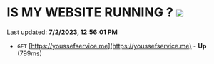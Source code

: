 # IS MY WEBSITE RUNNING ? [![](https://img.shields.io/static/v1?label=Sponsor&message=%E2%9D%A4&logo=GitHub&color=%23fe8e86)](https://github.com/sponsors/<username>)

Last updated: **7/2/2023, 12:56:01 PM**

- `GET` [https://youssefservice.me](https://youssefservice.me) - **Up** (799ms)
